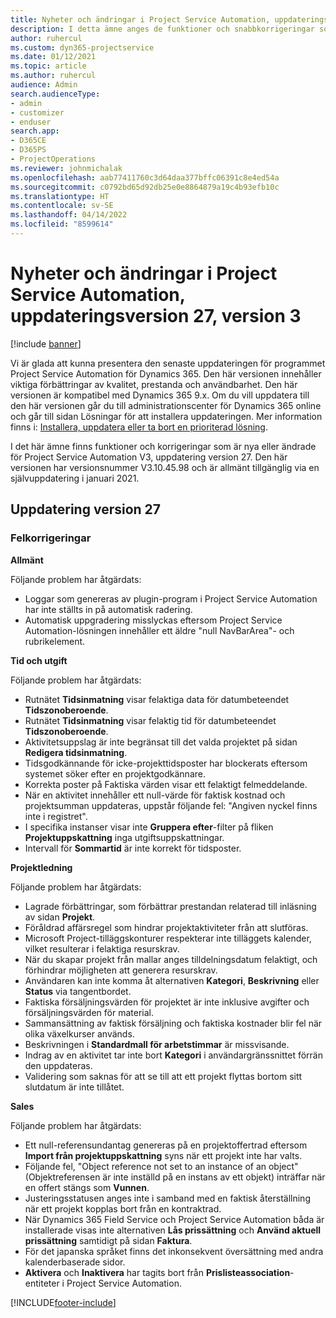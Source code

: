 ```yaml
---
title: Nyheter och ändringar i Project Service Automation, uppdateringsversion 27, version 3
description: I detta ämne anges de funktioner och snabbkorrigeringar som finns tillgängliga i Project Service Automation, uppdateringsversion 27, V3.
author: ruhercul
ms.custom: dyn365-projectservice
ms.date: 01/12/2021
ms.topic: article
ms.author: ruhercul
audience: Admin
search.audienceType:
- admin
- customizer
- enduser
search.app:
- D365CE
- D365PS
- ProjectOperations
ms.reviewer: johnmichalak
ms.openlocfilehash: aab77411760c3d64daa377bffc06391c8e4ed54a
ms.sourcegitcommit: c0792bd65d92db25e0e8864879a19c4b93efb10c
ms.translationtype: HT
ms.contentlocale: sv-SE
ms.lasthandoff: 04/14/2022
ms.locfileid: "8599614"
---
```

# <a name="whats-new-or-changed-in-project-service-automation-update-release-27-v3"></a>Nyheter och ändringar i Project Service Automation, uppdateringsversion 27, version 3

[!include [banner](../includes/psa-now-project-operations.md)]

Vi är glada att kunna presentera den senaste uppdateringen för programmet Project Service Automation för Dynamics 365. Den här versionen innehåller viktiga förbättringar av kvalitet, prestanda och användbarhet. Den här versionen är kompatibel med Dynamics 365 9.x. Om du vill uppdatera till den här versionen går du till administrationscenter för Dynamics 365 online och går till sidan Lösningar för att installera uppdateringen. Mer information finns i: [Installera, uppdatera eller ta bort en prioriterad lösning](/power-platform/admin/install-remove-preferred-solution).

I det här ämne finns funktioner och korrigeringar som är nya eller ändrade för Project Service Automation V3, uppdatering version 27. Den här versionen har versionsnummer V3.10.45.98 och är allmänt tillgänglig via en självuppdatering i januari 2021.

## <a name="update-release-27"></a>Uppdatering version 27

### <a name="bug-fixes"></a>Felkorrigeringar

**Allmänt**

Följande problem har åtgärdats:

- Loggar som genereras av plugin-program i Project Service Automation har inte ställts in på automatisk radering.
- Automatisk uppgradering misslyckas eftersom Project Service Automation-lösningen innehåller ett äldre "null NavBarArea"- och rubrikelement.

**Tid och utgift**

Följande problem har åtgärdats:

- Rutnätet **Tidsinmatning** visar felaktiga data för datumbeteendet **Tidszonoberoende**.
- Rutnätet **Tidsinmatning** visar felaktig tid för datumbeteendet **Tidszonoberoende**.
- Aktivitetsuppslag är inte begränsat till det valda projektet på sidan **Redigera tidsinmatning**.
- Tidsgodkännande för icke-projekttidsposter har blockerats eftersom systemet söker efter en projektgodkännare.
- Korrekta poster på Faktiska värden visar ett felaktigt felmeddelande.
- När en aktivitet innehåller ett null-värde för faktisk kostnad och projektsumman uppdateras, uppstår följande fel: "Angiven nyckel finns inte i registret".
- I specifika instanser visar inte **Gruppera efter**-filter på fliken **Projektuppskattning** inga utgiftsuppskattningar.
- Intervall för **Sommartid** är inte korrekt för tidsposter.

**Projektledning**

Följande problem har åtgärdats:

- Lagrade förbättringar, som förbättrar prestandan relaterad till inläsning av sidan **Projekt**.
- Föråldrad affärsregel som hindrar projektaktiviteter från att slutföras.
- Microsoft Project-tilläggskonturer respekterar inte tilläggets kalender, vilket resulterar i felaktiga resurskrav.
- När du skapar projekt från mallar anges tilldelningsdatum felaktigt, och förhindrar möjligheten att generera resurskrav.
- Användaren kan inte komma åt alternativen **Kategori**, **Beskrivning** eller **Status** via tangentbordet.
- Faktiska försäljningsvärden för projektet är inte inklusive avgifter och försäljningsvärden för material.
- Sammansättning av faktisk försäljning och faktiska kostnader blir fel när olika växelkurser används.
- Beskrivningen i **Standardmall för arbetstimmar** är missvisande.
- Indrag av en aktivitet tar inte bort **Kategori** i användargränssnittet förrän den uppdateras.
- Validering som saknas för att se till att ett projekt flyttas bortom sitt slutdatum är inte tillåtet.

**Sales**

Följande problem har åtgärdats:

- Ett null-referensundantag genereras på en projektoffertrad eftersom **Import från projektuppskattning** syns när ett projekt inte har valts.
- Följande fel, "Object reference not set to an instance of an object" (Objektreferensen är inte inställd på en instans av ett objekt) inträffar när en offert stängs som **Vunnen**.
- Justeringsstatusen anges inte i samband med en faktisk återställning när ett projekt kopplas bort från en kontraktrad.
- När Dynamics 365 Field Service och Project Service Automation båda är installerade visas inte alternativen **Lås prissättning** och **Använd aktuell prissättning** samtidigt på sidan **Faktura**.
- För det japanska språket finns det inkonsekvent översättning med andra kalenderbaserade sidor.
- **Aktivera** och **Inaktivera** har tagits bort från **Prislisteassociation**-entiteter i Project Service Automation.


[!INCLUDE[footer-include](../includes/footer-banner.md)]
